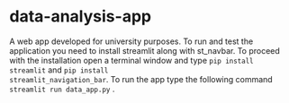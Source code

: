 # data-analysis-app
A web app developed for university purposes.
To run and test the application you need to install streamlit along with st_navbar. 
To proceed with the installation open a terminal window and type <code class="language-python">pip install streamlit</code> and <code class="language-python">pip install streamlit_navigation_bar</code>.
To run the app type the following command <code class="language-python">streamlit run data_app.py</code> .
